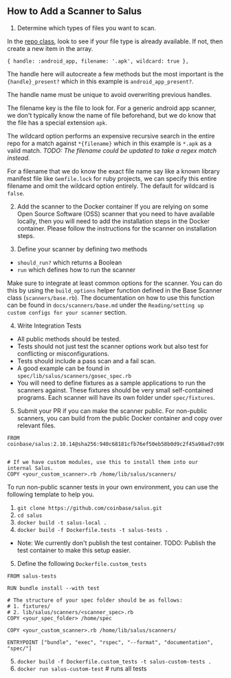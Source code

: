 ## How to Add a Scanner to Salus


1. Determine which types of files you want to scan.

In the [repo class](https://github.com/coinbase/salus/blob/master/lib/salus/repo.rb), look to see if your file type is already available. If not, then create a new item in the array.

`{ handle: :android_app, filename: '.apk', wildcard: true },`

The handle here will autocreate a few methods but the most important is the `{handle}_present?` which in this example is `android_app_present?`.

The handle name must be unique to avoid overwriting previous handles.

The filename key is the file to look for. For a generic android app scanner, we don't typically know the name of file beforehand, but we do know that the file has a special extension `apk`.

The wildcard option performs an expensive recursive search in the entire repo for a match against `*{filename}` which in this example is `*.apk` as a valid match. *TODO: The filename could be updated to take a regex match instead.*

For a filename that we do know the exact file name say like a known library manifest file like  `Gemfile.lock` for ruby projects, we can specify this entire filename and omit the wildcard option entirely. The default for wildcard is `false`.

2. Add the scanner to the Docker container
If you are relying on some Open Source Software (OSS) scanner that you need to have available locally, then you will need to add the installation steps in the Docker container. Please follow the instructions for the scanner on installation steps.

3. Define your scanner by defining two methods
  - `should_run?` which returns a Boolean
  - `run` which defines how to run the scanner

Make sure to integrate at least common options for the scanner. You can do this by using the `build_options` helper function defined in the Base Scanner class (`scanners/base.rb`). The documentation on how to use this function can be found in `docs/scanners/base.md` under the `Reading/setting up custom configs for your scanner` section.

4. Write Integration Tests
- All public methods should be tested.
- Tests should not just test the scanner options work but also test for conflicting or misconfigurations.
- Tests should include a pass scan and a fail scan.
- A good example can be found in `spec/lib/salus/scanners/gosec_spec.rb`
- You will need to define fixtures as a sample applications to run the scanners against. These fixtures should be very small self-contained programs. Each scanner will have its own folder under `spec/fixtures`.

5. Submit your PR if you can make the scanner public. For non-public scanners, you can build from the public Docker container and copy over relevant files.

```
FROM coinbase/salus:2.10.14@sha256:940c68181cfb76ef50eb58b0d9c2f45a98ad7c09073e6ec78fb6a2f6ea844e5c


# If we have custom modules, use this to install them into our internal Salus.
COPY <your_custom_scanner>.rb /home/lib/salus/scanners/
```

To run non-public scanner tests in your own environment, you can use the following template to help you.

1. `git clone https://github.com/coinbase/salus.git`
2. `cd salus`
3. `docker build -t salus-local .`
4. `docker build -f Dockerfile.tests -t salus-tests .`
* Note: We currently don't publish the test container. TODO: Publish the test container to make this setup easier.

5. Define the following `Dockerfile.custom_tests`

```
FROM salus-tests

RUN bundle install --with test

# The structure of your spec folder should be as follows:
# 1. fixtures/
# 2. lib/salus/scanners/<scanner_spec>.rb
COPY <your_spec_folder> /home/spec

COPY <your_custom_scanner>.rb /home/lib/salus/scanners/

ENTRYPOINT ["bundle", "exec", "rspec", "--format", "documentation", "spec/"]
```

5. `docker build -f Dockerfile.custom_tests -t salus-custom-tests .`
6. `docker run salus-custom-test` # runs all tests
